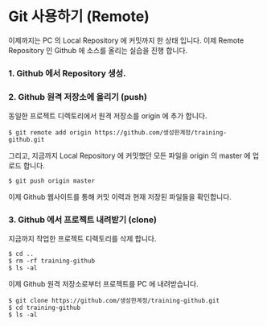 # Git 사용하기 \(Remote\)

이제까지는 PC 의 Local Repository 에 커밋까지 한 상태 입니다. 이제 Remote Repository 인 Github 에 소스를 올리는 실습을 진행 합니다.

### 1. Github 에서 Repository 생성.

### 2. Github 원격 저장소에 올리기 \(push\)

동일한 프로젝트 디렉토리에서 원격 저장소를 origin 에 추가 합니다.

```
$ git remote add origin https://github.com/생성한계정/training-github.git
```

그리고, 지금까지 Local Repository 에 커밋했던 모든 파일을 origin 의 master 에 업로드 합니다.

```
$ git push origin master
```

이제 Github 웹사이트를 통해 커밋 이력과 현재 저장된 파일들을 확인합니다.

### 3. Github 에서 프로젝트 내려받기 \(clone\)

지금까지 작업한 프로젝트 디렉토리를 삭제 합니다.

```
$ cd ..
$ rm -rf training-github
$ ls -al
```

이제 Github 원격 저장소로부터 프로젝트를 PC 에 내려받습니다.

```
$ git clone https://github.com/생성한계정/training-github.git
$ cd training-github
$ ls -al
```



